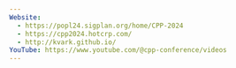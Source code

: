 ```yaml
---
Website:
  - https://popl24.sigplan.org/home/CPP-2024
  - https://cpp2024.hotcrp.com/
  - http://kvark.github.io/
YouTube: https://www.youtube.com/@cpp-conference/videos
---
```

